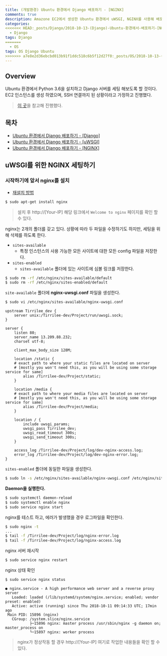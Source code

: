 ```yaml
---
title: (개발환경) Ubuntu 환경에서 Django 배포하기 - [NGINX]
comments: true
description: Amazone EC2에서 생성한 Ubuntu 환경에서 uWSGI, NGINX를 사용해 배포하는 과정이다.
categories:
<<<<<<< HEAD:_posts/Django/2018-10-13-(Django)-Ubuntu-환경에서-배포하기-[NGINX-설정].md
  - Django
tags: Django
=======
  - OS
tags: OS Django Ubuntu
>>>>>>> a7e8e2d36ebcbd013b91f1ddc518c6b5f12d27f0:_posts/OS/2018-10-13-(개발환경)-Ubuntu-환경에서-Django-배포하기-[NGINX-설정].md
---
```


## Overview

Ubuntu 환경에서 Python 3.6을 설치하고 Django 서버를 세팅 해보도록 할 것이다. EC2 인스턴스를 생성 하였으며, SSH 연결까지 된 상황이라고 가정하고 진행했다.

> [이 곳](https://medium.freecodecamp.org/django-uwsgi-nginx-postgresql-setup-on-aws-ec2-ubuntu16-04-with-python-3-6-6c58698ae9d3)을 참고해 진행했다.

## 목차

- [Ubuntu 환경에서 Django 배포하기 - [Django]](<http://jangwon.io/dev/2018/10/08/(%EA%B0%9C%EB%B0%9C%ED%99%98%EA%B2%BD)-Ubuntu-%ED%99%98%EA%B2%BD%EC%97%90%EC%84%9C-Django-%EB%B0%B0%ED%8F%AC%ED%95%98%EA%B8%B0-Django-%EC%84%A4%EC%A0%95/>)
- [Ubuntu 환경에서 Django 배포하기 - [uWSGI]](<http://jangwon.io/dev/2018/10/10/(%EA%B0%9C%EB%B0%9C%ED%99%98%EA%B2%BD)-Ubuntu-%ED%99%98%EA%B2%BD%EC%97%90%EC%84%9C-Django-%EB%B0%B0%ED%8F%AC%ED%95%98%EA%B8%B0-Uwsgi-%EC%84%A4%EC%A0%95/>)
- [Ubuntu 환경에서 Django 배포하기 - [NGINX]](<http://jangwon.io/dev/2018/10/13/(%EA%B0%9C%EB%B0%9C%ED%99%98%EA%B2%BD)-Ubuntu-%ED%99%98%EA%B2%BD%EC%97%90%EC%84%9C-Django-%EB%B0%B0%ED%8F%AC%ED%95%98%EA%B8%B0-NGINX-%EC%84%A4%EC%A0%95/>)

## uWSGI를 위한 NGINX 세팅하기

### 시작하기에 앞서 nginx를 설치

- [재설치 방법](https://stackoverflow.com/questions/12362967/how-can-i-restore-etc-nginx)

```bash
$ sudo apt-get install nginx
```

> 설치 후 http://[Your-IP] 해당 링크에서 `Welcome to nginx` 페이지를 확인 할 수 있다.

nginx는 2개의 폴더를 갖고 있다. 상황에 따라 두 파일을 수정하기도 하지만, 세팅을 위해 삭제를 하도록 한다.

- `sites-available`
  - 특정 인스턴스의 사용 가능한 모든 사이트에 대한 모든 config 파일을 저장한다.
- `sites-enabled`
  - `sites-available` 폴더에 있는 사이트에 심볼 링크를 저장한다.

```bash
$ sudo rm -rf /etc/nginx/sites-available/default
$ sudo rm -rf /etc/nginx/sites-enabled/default
```

`site-available` 폴더에 **nginx-uwsgi.conf** 파일을 생성한다.

```bash
$ sudo vi /etc/nginx/sites-available/nginx-uwsgi.conf
```

```
upstream Tirrilee_dev {
    server unix:/Tirrilee-dev/Project/run/uwsgi.sock;
}

server {
    listen 80;
    server_name 13.209.88.232;
    charset utf-8;

    client_max_body_size 128M;

    location /static {
    # exact path to where your static files are located on server
    # [mostly you won't need this, as you will be using some storage service for same]
        alias /Tirrilee-dev/Project/static;
    }

    location /media {
    # exact path to where your media files are located on server
    # [mostly you won't need this, as you will be using some storage service for same]
        alias /Tirrilee-dev/Project/media;
    }

    location / {
        include uwsgi_params;
        uwsgi_pass Tirrilee_dev;
        uwsgi_read_timeout 300s;
        uwsgi_send_timeout 300s;
    }

    access_log /Tirrilee-dev/Project/log/dev-nginx-access.log;
    error_log /Tirrilee-dev/Project/log/dev-nginx-error.log;
}
```

`sites-enabled` 폴더에 동일한 파일을 생성한다.

```bash
$ sudo ln -s /etc/nginx/sites-available/nginx-uwsgi.conf /etc/nginx/sites-enabled/nginx-uwsgi.conf
```

**Daemon을 실행한다.**

```bash
$ sudo systemctl daemon-reload
$ sudo systemctl enable nginx
$ sudo service nginx start
```

nginx를 테스트 하고, 에러가 발생했을 경우 로그파일을 확인한다.

```bash
$ sudo nginx -t
...
$ tail -f /Tirrilee-dev/Project/log/nginx-error.log
$ tail -f /Tirrilee-dev/Project/log/nginx-access.log
```

nginx 서버 재시작

```bash
$ sudo service nginx restart
```

nginx 상태 확인

```bash
$ sudo service nginx status
```

```
● nginx.service - A high performance web server and a reverse proxy server
   Loaded: loaded (/lib/systemd/system/nginx.service; enabled; vendor preset: enabled)
   Active: active (running) since Thu 2018-10-11 09:14:33 UTC; 17min ago
 Main PID: 15896 (nginx)
   CGroup: /system.slice/nginx.service
           ├─15896 nginx: master process /usr/sbin/nginx -g daemon on; master_process on
           └─15897 nginx: worker process
```

> nginx가 정상작동 할 경우 http://[Your-IP] 여기로 작업한 내용들을 확인 할 수 있다.
